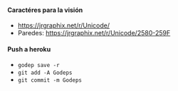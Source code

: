 #### Caractéres para la visión
- https://jrgraphix.net/r/Unicode/
- Paredes: https://jrgraphix.net/r/Unicode/2580-259F


#### Push a heroku
- ``godep save -r``
- ``git add -A Godeps``
- ``git commit -m Godeps``